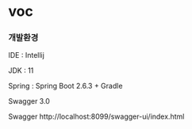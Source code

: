 # voc

### 개발환경<br>
IDE : Intellij

JDK : 11

Spring : Spring Boot 2.6.3 + Gradle

Swagger 3.0

Swagger
http://localhost:8099/swagger-ui/index.html
